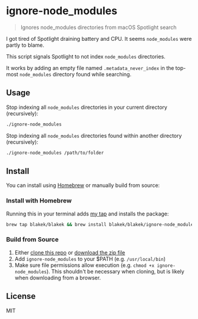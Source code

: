 # ignore-node_modules

> Ignores node_modules directories from macOS Spotlight search

I got tired of Spotlight draining battery and CPU. It seems `node_modules` were
partly to blame.

This script signals Spotlight to not index `node_modules` directories.

It works by adding an empty file named `.metadata_never_index` in the top-most
`node_modules` directory found while searching.

## Usage

Stop indexing all `node_modules` directories in your current directory
(recursively):

```bash
./ignore-node_modules
```

Stop indexing all `node_modules` directories found within another directory
(recursively):

```bash
./ignore-node_modules /path/to/folder
```

## Install

You can install using [Homebrew](https://brew.sh/) or manually build from
source:

### Install with Homebrew

Running this in your terminal adds [my
tap](https://github.com/blakek/homebrew-blakek) and installs the package:

```bash
brew tap blakek/blakek && brew install blakek/blakek/ignore-node_modules
```

### Build from Source

1. Either [clone this
   repo](https://help.github.com/articles/cloning-a-repository/) or [download
   the zip
   file](https://github.com/blakek/ignore-node_modules/archive/master.zip)
2. Add `ignore-node_modules` to your \$PATH (e.g. `/usr/local/bin`)
3. Make sure file permissions allow execution (e.g. `chmod +x ignore-node_modules`). This shouldn't be necessary when cloning, but is
   likely when downloading from a browser.

## License

MIT

